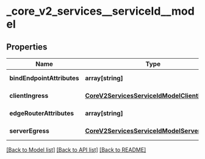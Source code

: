# _core_v2_services__serviceId__model

## Properties
Name | Type | Description | Notes
------------ | ------------- | ------------- | -------------
**bindEndpointAttributes** | **array[string]** |  | [default to null]
**clientIngress** | [**CoreV2ServicesServiceIdModelClientIngress**](CoreV2ServicesServiceIdModelClientIngress.md) |  | [default to null]
**edgeRouterAttributes** | **array[string]** |  | [default to null]
**serverEgress** | [**CoreV2ServicesServiceIdModelServerEgress**](CoreV2ServicesServiceIdModelServerEgress.md) |  | [default to null]

[[Back to Model list]](../README.md#documentation-for-models) [[Back to API list]](../README.md#documentation-for-api-endpoints) [[Back to README]](../README.md)


